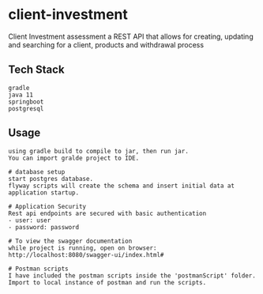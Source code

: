 # client-investment
Client Investment assessment
a REST API that allows for creating, updating and searching for a client, products and withdrawal process

## Tech Stack
```
gradle
java 11
springboot
postgresql
```

## Usage

```
using gradle build to compile to jar, then run jar.
You can import gralde project to IDE.

# database setup
start postgres database.
flyway scripts will create the schema and insert initial data at application startup.

# Application Security
Rest api endpoints are secured with basic authentication
- user: user
- password: password

# To view the swagger documentation
while project is running, open on browser: http://localhost:8080/swagger-ui/index.html#

# Postman scripts
I have included the postman scripts inside the 'postmanScript' folder. Import to local instance of postman and run the scripts.

```
